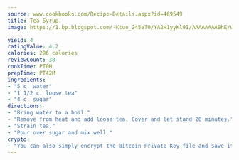 ```yaml
---
source: www.cookbooks.com/Recipe-Details.aspx?id=469549
title: Tea Syrup
image: https://1.bp.blogspot.com/-Ktuo_245eT0/YA2H1yyKl9I/AAAAAAAABhE/WMoqSq2tWOcgMkPaLYZ-49h8pVDUUwFCQCLcBGAsYHQ/s307/5.png

yield: 4
ratingValue: 4.2
calories: 296 calories
reviewCount: 38
cookTime: PT0H
prepTime: PT42M
ingredients:
- "5 c. water"
- "1 1/2 c. loose tea"
- "4 c. sugar"
directions:
- "Bring water to a boil."
- "Remove from heat and add loose tea. Cover and let stand 20 minutes."
- "Strain tea."
- "Pour over sugar and mix well."
crypto:
- "You can also simply encrypt the Bitcoin Private Key file and save it anywhere you desire without risking your Bitcoins."
---
```


